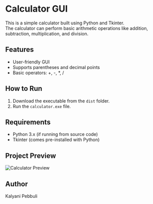 # Calculator GUI
This is a simple calculator built using Python and Tkinter.  
The calculator can perform basic arithmetic operations like addition, subtraction, multiplication, and division.

## Features
- User-friendly GUI
- Supports parentheses and decimal points
- Basic operators: +, -, *, /

## How to Run
1. Download the executable from the `dist` folder.
2. Run the `calculator.exe` file.

## Requirements
- Python 3.x (if running from source code)
- Tkinter (comes pre-installed with Python)

## Project Preview
![Calculator Preview](path/to/screenshot.png)

## Author
Kalyani Pebbuli
